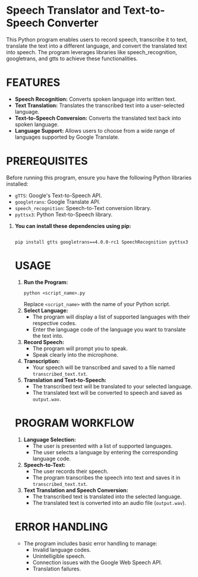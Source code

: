 # Speech Translator and Text-to-Speech Converter
This Python program enables users to record speech, transcribe it to text, translate the text into a different language, and convert the translated text into speech. The program leverages libraries like speech_recognition, googletrans, and gtts to achieve these functionalities.

# FEATURES
<ul> <li><b>Speech Recognition:</b> Converts spoken language into written text.</li> <li><b>Text Translation:</b> Translates the transcribed text into a user-selected language.</li> <li><b>Text-to-Speech Conversion:</b> Converts the translated text back into spoken language.</li> <li><b>Language Support:</b> Allows users to choose from a wide range of languages supported by Google Translate.</li> </ul>

# PREREQUISITES
Before running this program, ensure you have the following Python libraries installed:

<ul> <li><code>gTTS</code>: Google's Text-to-Speech API.</li> <li><code>googletrans</code>: Google Translate API.</li> <li><code>speech_recognition</code>: Speech-to-Text conversion library.</li> <li><code>pyttsx3</code>: Python Text-to-Speech library.</li> </ul>
<ol> <li><b>You can install these dependencies using pip:</b> <pre><code>
pip install gtts googletrans==4.0.0-rc1 SpeechRecognition pyttsx3</code></pre>

# USAGE
<ol> <li><b>Run the Program:</b> <pre><code>python &lt;script_name&gt;.py</code></pre> Replace <code>&lt;script_name&gt;</code> with the name of your Python script. </li> <li><b>Select Language:</b> <ul> <li>The program will display a list of supported languages with their respective codes.</li> <li>Enter the language code of the language you want to translate the text into.</li> </ul> </li> <li><b>Record Speech:</b> <ul> <li>The program will prompt you to speak.</li> <li>Speak clearly into the microphone.</li> </ul> </li> <li><b>Transcription:</b> <ul> <li>Your speech will be transcribed and saved to a file named <code>transcribed_text.txt</code>.</li> </ul> </li> <li><b>Translation and Text-to-Speech:</b> <ul> <li>The transcribed text will be translated to your selected language.</li> <li>The translated text will be converted to speech and saved as <code>output.wav</code>.</li> </ul> </li> </ol>

# PROGRAM WORKFLOW
<ol> <li><b>Language Selection:</b> <ul> <li>The user is presented with a list of supported languages.</li> <li>The user selects a language by entering the corresponding language code.</li> </ul> </li> <li><b>Speech-to-Text:</b> <ul> <li>The user records their speech.</li> <li>The program transcribes the speech into text and saves it in <code>transcribed_text.txt</code>.</li> </ul> </li> <li><b>Text Translation and Speech Conversion:</b> <ul> <li>The transcribed text is translated into the selected language.</li> <li>The translated text is converted into an audio file (<code>output.wav</code>).</li> </ul> </li> </ol>

# ERROR HANDLING
<ul> <li>The program includes basic error handling to manage: <ul> <li>Invalid language codes.</li> <li>Unintelligible speech.</li> <li>Connection issues with the Google Web Speech API.</li> <li>Translation failures.</li> </ul> </li> </ul>
